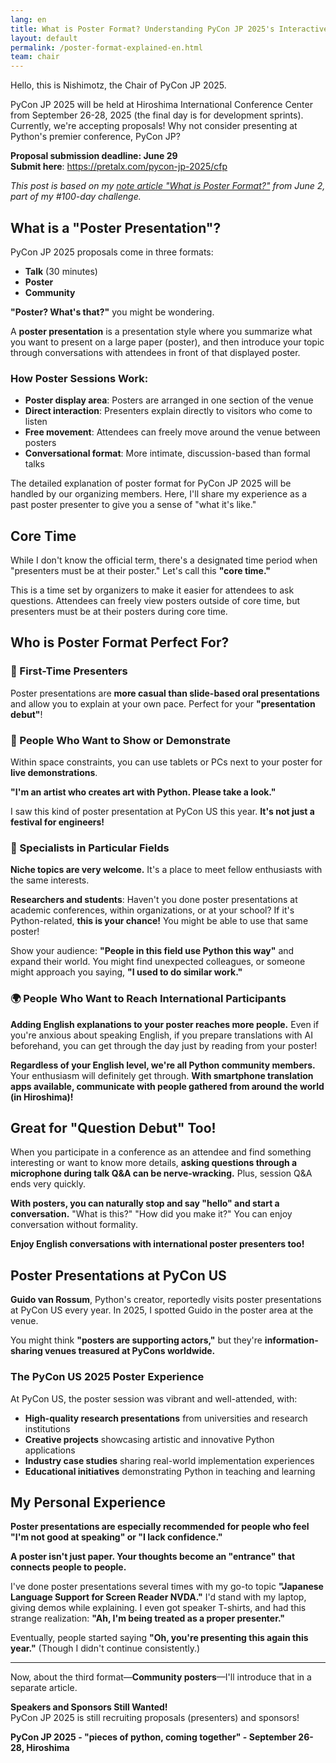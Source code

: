 ```yaml
---
lang: en
title: What is Poster Format? Understanding PyCon JP 2025's Interactive Presentation Style - Chair's Report
layout: default
permalink: /poster-format-explained-en.html
team: chair
---
```


Hello, this is Nishimotz, the Chair of PyCon JP 2025.

PyCon JP 2025 will be held at Hiroshima International Conference Center from September 26-28, 2025 (the final day is for development sprints). Currently, we're accepting proposals! Why not consider presenting at Python's premier conference, PyCon JP?

**Proposal submission deadline: June 29**  
**Submit here**: https://pretalx.com/pycon-jp-2025/cfp

*This post is based on my [note article "What is Poster Format?"](https://note.com/24motz/n/n86b9498687c0) from June 2, part of my #100-day challenge.*

## What is a "Poster Presentation"?

PyCon JP 2025 proposals come in three formats:
- **Talk** (30 minutes)
- **Poster**
- **Community**

**"Poster? What's that?"** you might be wondering.

A **poster presentation** is a presentation style where you summarize what you want to present on a large paper (poster), and then introduce your topic through conversations with attendees in front of that displayed poster.

### How Poster Sessions Work:

- **Poster display area**: Posters are arranged in one section of the venue
- **Direct interaction**: Presenters explain directly to visitors who come to listen
- **Free movement**: Attendees can freely move around the venue between posters
- **Conversational format**: More intimate, discussion-based than formal talks

The detailed explanation of poster format for PyCon JP 2025 will be handled by our organizing members. Here, I'll share my experience as a past poster presenter to give you a sense of "what it's like."

## Core Time

While I don't know the official term, there's a designated time period when "presenters must be at their poster." Let's call this **"core time."**

This is a time set by organizers to make it easier for attendees to ask questions. Attendees can freely view posters outside of core time, but presenters must be at their posters during core time.

## Who is Poster Format Perfect For?

### **🌟 First-Time Presenters**
Poster presentations are **more casual than slide-based oral presentations** and allow you to explain at your own pace. Perfect for your **"presentation debut"**!

### **🎨 People Who Want to Show or Demonstrate**
Within space constraints, you can use tablets or PCs next to your poster for **live demonstrations**.

**"I'm an artist who creates art with Python. Please take a look."**

I saw this kind of poster presentation at PyCon US this year. **It's not just a festival for engineers!**

### **🔬 Specialists in Particular Fields**
**Niche topics are very welcome.** It's a place to meet fellow enthusiasts with the same interests.

**Researchers and students**: Haven't you done poster presentations at academic conferences, within organizations, or at your school? If it's Python-related, **this is your chance!** You might be able to use that same poster!

Show your audience: **"People in this field use Python this way"** and expand their world. You might find unexpected colleagues, or someone might approach you saying, **"I used to do similar work."**

### **🌍 People Who Want to Reach International Participants**
**Adding English explanations to your poster reaches more people.** Even if you're anxious about speaking English, if you prepare translations with AI beforehand, you can get through the day just by reading from your poster!

**Regardless of your English level, we're all Python community members.** Your enthusiasm will definitely get through. **With smartphone translation apps available, communicate with people gathered from around the world (in Hiroshima)!**

## Great for "Question Debut" Too!

When you participate in a conference as an attendee and find something interesting or want to know more details, **asking questions through a microphone during talk Q&A can be nerve-wracking.** Plus, session Q&A ends very quickly.

**With posters, you can naturally stop and say "hello" and start a conversation.** "What is this?" "How did you make it?" You can enjoy conversation without formality.

**Enjoy English conversations with international poster presenters too!**

## Poster Presentations at PyCon US

**Guido van Rossum**, Python's creator, reportedly visits poster presentations at PyCon US every year. In 2025, I spotted Guido in the poster area at the venue.

You might think **"posters are supporting actors,"** but they're **information-sharing venues treasured at PyCons worldwide.**

### The PyCon US 2025 Poster Experience

At PyCon US, the poster session was vibrant and well-attended, with:
- **High-quality research presentations** from universities and research institutions
- **Creative projects** showcasing artistic and innovative Python applications
- **Industry case studies** sharing real-world implementation experiences
- **Educational initiatives** demonstrating Python in teaching and learning

## My Personal Experience

**Poster presentations are especially recommended for people who feel "I'm not good at speaking" or "I lack confidence."**

**A poster isn't just paper. Your thoughts become an "entrance" that connects people to people.**

I've done poster presentations several times with my go-to topic **"Japanese Language Support for Screen Reader NVDA."** I'd stand with my laptop, giving demos while explaining. I even got speaker T-shirts, and had this strange realization: **"Ah, I'm being treated as a proper presenter."**

Eventually, people started saying **"Oh, you're presenting this again this year."** (Though I didn't continue consistently.)

---

Now, about the third format—**Community posters**—I'll introduce that in a separate article.

**Speakers and Sponsors Still Wanted!**  
PyCon JP 2025 is still recruiting proposals (presenters) and sponsors!

**PyCon JP 2025 - "pieces of python, coming together" - September 26-28, Hiroshima**
